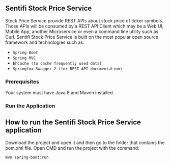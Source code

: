 ##  Sentifi Stock Price Service ##

Stock Price Service provide REST APIs about stock price of ticker symbols.
Those APIs will be consumed by a REST API Client which may be a Web UI, Mobile App, another Microservice or even a command line utility such as Curl.
Sentifi Stock Price Service is built on the most popular open source framework and technologies such as:
* `Spring Boot `
* `Spring MVC`
* `EhCache (to cache frequently used data)`
* `Springfox Swagger 2 (for REST API documentation)`


### Prerequisites
Your system must have Java 8 and Maven installed.

### Run the Application
##  How to run the Sentifi Stock Price Service application ##
Download the project and open it and then go to the folder that contains the pom.xml file.
Open CMD and run the project with the command:
```
mvn spring-boot:run
```


